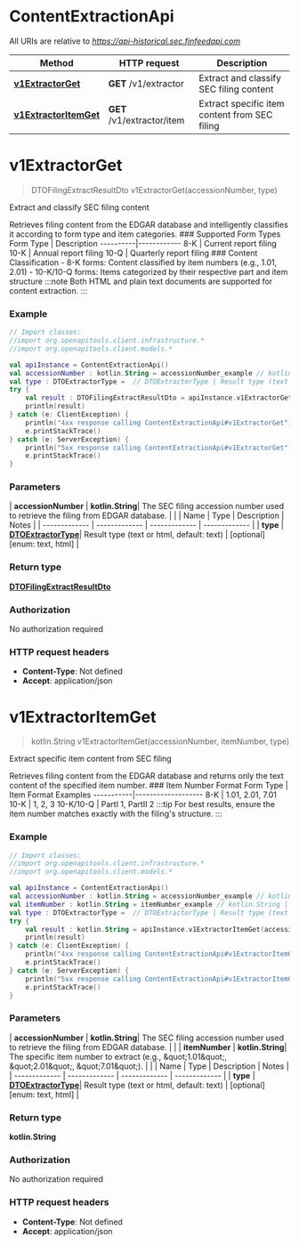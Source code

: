 # ContentExtractionApi

All URIs are relative to *https://api-historical.sec.finfeedapi.com*

| Method | HTTP request | Description |
| ------------- | ------------- | ------------- |
| [**v1ExtractorGet**](ContentExtractionApi.md#v1ExtractorGet) | **GET** /v1/extractor | Extract and classify SEC filing content |
| [**v1ExtractorItemGet**](ContentExtractionApi.md#v1ExtractorItemGet) | **GET** /v1/extractor/item | Extract specific item content from SEC filing |


<a id="v1ExtractorGet"></a>
# **v1ExtractorGet**
> DTOFilingExtractResultDto v1ExtractorGet(accessionNumber, type)

Extract and classify SEC filing content

Retrieves filing content from the EDGAR database and intelligently classifies it according to form type and item categories.    ### Supported Form Types    Form Type | Description  ----------|------------  8-K      | Current report filing  10-K     | Annual report filing  10-Q     | Quarterly report filing    ### Content Classification  - 8-K forms: Content classified by item numbers (e.g., 1.01, 2.01)  - 10-K/10-Q forms: Items categorized by their respective part and item structure    :::note  Both HTML and plain text documents are supported for content extraction.  :::

### Example
```kotlin
// Import classes:
//import org.openapitools.client.infrastructure.*
//import org.openapitools.client.models.*

val apiInstance = ContentExtractionApi()
val accessionNumber : kotlin.String = accessionNumber_example // kotlin.String | The SEC filing accession number used to retrieve the filing from EDGAR database.
val type : DTOExtractorType =  // DTOExtractorType | Result type (text or html, default: text)
try {
    val result : DTOFilingExtractResultDto = apiInstance.v1ExtractorGet(accessionNumber, type)
    println(result)
} catch (e: ClientException) {
    println("4xx response calling ContentExtractionApi#v1ExtractorGet")
    e.printStackTrace()
} catch (e: ServerException) {
    println("5xx response calling ContentExtractionApi#v1ExtractorGet")
    e.printStackTrace()
}
```

### Parameters
| **accessionNumber** | **kotlin.String**| The SEC filing accession number used to retrieve the filing from EDGAR database. | |
| Name | Type | Description  | Notes |
| ------------- | ------------- | ------------- | ------------- |
| **type** | [**DTOExtractorType**](.md)| Result type (text or html, default: text) | [optional] [enum: text, html] |

### Return type

[**DTOFilingExtractResultDto**](DTOFilingExtractResultDto.md)

### Authorization

No authorization required

### HTTP request headers

 - **Content-Type**: Not defined
 - **Accept**: application/json

<a id="v1ExtractorItemGet"></a>
# **v1ExtractorItemGet**
> kotlin.String v1ExtractorItemGet(accessionNumber, itemNumber, type)

Extract specific item content from SEC filing

Retrieves filing content from the EDGAR database and returns only the text content of the specified item number.    ### Item Number Format    Form Type | Item Format Examples  -----------|-------------------  8-K       | 1.01, 2.01, 7.01  10-K      | 1, 2, 3  10-K/10-Q | PartI 1, PartII 2    :::tip  For best results, ensure the item number matches exactly with the filing&#39;s structure.  :::

### Example
```kotlin
// Import classes:
//import org.openapitools.client.infrastructure.*
//import org.openapitools.client.models.*

val apiInstance = ContentExtractionApi()
val accessionNumber : kotlin.String = accessionNumber_example // kotlin.String | The SEC filing accession number used to retrieve the filing from EDGAR database.
val itemNumber : kotlin.String = itemNumber_example // kotlin.String | The specific item number to extract (e.g., \"1.01\", \"2.01\", \"7.01\").
val type : DTOExtractorType =  // DTOExtractorType | Result type (text or html, default: text)
try {
    val result : kotlin.String = apiInstance.v1ExtractorItemGet(accessionNumber, itemNumber, type)
    println(result)
} catch (e: ClientException) {
    println("4xx response calling ContentExtractionApi#v1ExtractorItemGet")
    e.printStackTrace()
} catch (e: ServerException) {
    println("5xx response calling ContentExtractionApi#v1ExtractorItemGet")
    e.printStackTrace()
}
```

### Parameters
| **accessionNumber** | **kotlin.String**| The SEC filing accession number used to retrieve the filing from EDGAR database. | |
| **itemNumber** | **kotlin.String**| The specific item number to extract (e.g., \&quot;1.01\&quot;, \&quot;2.01\&quot;, \&quot;7.01\&quot;). | |
| Name | Type | Description  | Notes |
| ------------- | ------------- | ------------- | ------------- |
| **type** | [**DTOExtractorType**](.md)| Result type (text or html, default: text) | [optional] [enum: text, html] |

### Return type

**kotlin.String**

### Authorization

No authorization required

### HTTP request headers

 - **Content-Type**: Not defined
 - **Accept**: application/json

